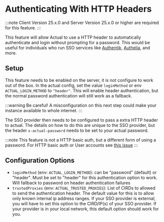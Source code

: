 # Authenticating With HTTP Headers

:::note
Client Version 25.x.0 and
Server Version 25.x.0 or higher are required for this feature.
:::

This feature will allow Actual to use a HTTP header to automatically authenticate and login without prompting for a password. This would be useful for individuals who run SSO services like [Authentik](https://goauthentik.io/), [Authelia](https://www.authelia.com/), and more.

## Setup

This feature needs to be enabled on the server, it is not configure to work out of the box. In the actual config, set the value `loginMethod` or env `ACTUAL_LOGIN_METHOD` to `"header"`. This will enable header authentication, but the normal password authentication will still work as a fallback. 

:::warning
Be careful! A misconfiguration on this next step could make your instance available to whole internet. 
:::

The SSO provider then needs to be configured to pass a extra HTTP header to actual. The details on how to do this are unique to the SSO provider, but the header `x-actual-password` needs to be set to your actual password.


:::note
This feature is not a HTTP basic auth, but a different form of using a password. For HTTP basic auth or User accounts see [this issue](https://github.com/actualbudget/actual/issues/524)
:::

## Configuration Options

* `loginMethod` (env: `ACTUAL_LOGIN_METHOD`): can be "password" (default) or "header". Must be set to "header" for this authentication option to work. Will fallback to password on header authentication failures
* `trustedProxies` (env: `ACTUAL_TRUSTED_PROXIES`): List of CIRDs to allowed to send the authentication header. The default value for this is to allow only known internal ip address ranges. If your SSO provider is external, you will have to set this option to the CIRD/IP(s) of your SSO provider. If your provider is in your local network, this default option should work for you. 
